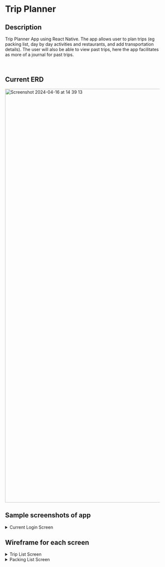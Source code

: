 <H1>Trip Planner</H1>
<H2>Description</H2>
<p>
Trip Planner App using React Native. The app allows user to plan trips (eg packing list, day by day activities and restaurants, and add transportation details). The user will also be able to view past trips, here the app facilitates as more of a journal for past trips.</p>
<br/>
<H2>Current ERD</H2>
<img width="1347" alt="Screenshot 2024-04-16 at 14 39 13" src="https://github.com/Charlotteg1/tripPlannerApp/assets/131787016/f0f214a0-51a3-4555-9214-a3a69339c87c">
<H2>Sample screenshots of app</H2>
<details>
  <summary>Current Login Screen</summary>
  <img width="200" alt="Screenshot 2024-04-25 at 13 21 32" src="https://github.com/Charlotteg1/tripPlannerApp/assets/131787016/0f00f2f3-c1de-4767-b247-d3c61c363469">
</details>
<H2>Wireframe for each screen</H2>
<details>
  <summary>Trip List Screen</summary>
  <img width="917" alt="Screenshot 2024-05-28 at 02 13 49" src="https://github.com/Charlotteg1/tripPlannerApp/assets/131787016/7595a19e-dad4-470d-b709-be09212c55ab">
</details>
<details>
  <summary>Packing List Screen</summary>
  <img width="896" alt="Screenshot 2024-05-28 at 02 27 33" src="https://github.com/Charlotteg1/tripPlannerApp/assets/131787016/26011d55-6e2e-4284-9532-7490b5c9f607">
</details>
